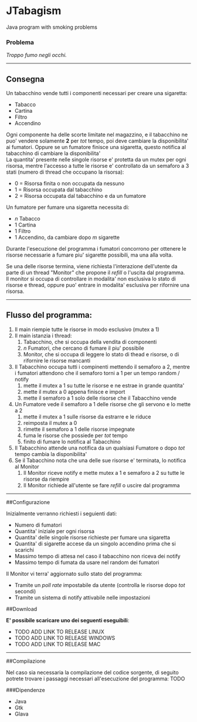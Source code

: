 # JTabagism
Java program with smoking problems

### Problema
_Troppo fumo negli occhi._

---

## Consegna
Un tabacchino vende tutti i componenti necessari per creare una sigaretta:
- Tabacco
- Cartina
- Filtro
- Accendino

Ogni componente ha delle scorte limitate nel magazzino, e il tabacchino ne puo'
vendere solamente **2** per _tot_ tempo, poi deve cambiare la disponibilita'
ai fumatori. Oppure se un fumatore finisce una sigaretta, questo notifica
al tabacchino di cambiare la disponibilita'<br>
La quantita' presente nelle singole risorse e' protetta da un mutex
per ogni risorsa, mentre l'accesso a tutte le risorse e' controllato da
un semaforo a 3 stati (numero di thread che occupano la risorsa):
- 0 = Risorsa finita o non occupata da nessuno
- 1 = Risorsa occupata dal tabacchino
- 2 = Risorsa occupata dal tabacchino e da un fumatore

Un fumatore per fumare una sigaretta necessita di:
- _n_ Tabacco
- 1 Cartina
- 1 Filtro
- 1 Accendino, da cambiare dopo _m_ sigarette

Durante l'esecuzione del programma i fumatori concorrono per ottenere le risorse
necessarie a fumare piu' sigarette possibili, ma una alla volta.

Se una delle risorse termina, viene richiesta l'interazione dell'utente da parte
di un thread "Monitor" che propone il _refill_ o l'uscita dal programma.<br>
Il monitor si occupa di controllare in modalita' non esclusiva
lo stato di risorse e thread, oppure puo' entrare in modalita' esclusiva per
rifornire una risorsa.

---

## Flusso del programma:
1. Il main riempie tutte le risorse in modo esclusivo (mutex a 1)
1. Il main istanzia i thread:
    1. Tabacchino, che si occupa della vendita di componenti
    1. _n_ Fumatori, che cercano di fumare il piu' possibile
    1. Monitor, che si occupa di leggere lo stato di thead e risorse,
        o di rifornire le risorse mancanti
1. Il Tabacchino occupa tutti i compinenti mettendo il semaforo a 2, mentre
    i fumatori attendono che il semaforo torni a 1 per un tempo random / notify
    1. mette il mutex a 1 su tutte le risorse e ne estrae in grande quantita'
    1. mette il mutex a 0 appena finisce e import
    1. mette il semaforo a 1 solo delle risorse che il Tabacchino vende
1. Un Fumatore vede il semaforo a 1 delle risorse che gli servono e lo mette a 2
    1. mette il mutex a 1 sulle risorse da estrarre e le riduce
    1. reimposta il mutex a 0
    1. rimette il semaforo a 1 delle risorse impegnate
    1. fuma le risorse che possiede per _tot_ tempo
    1. finito di fumare lo notifica al Tabacchino
1. Il Tabacchino attende una notifica da un qualsiasi Fumatore
    o dopo _tot_ tempo cambia la disponibilita'
1. Se il Tabacchino nota che una delle sue risorse e' terminata,
    lo notifica al Monitor
    1. Il Monitor riceve notify e mette mutex a 1 e semaforo a 2 su
        tutte le risorse da riempire
    1. Il Monitor richiede all'utente se fare _refill_ o uscire dal programma

---

##Configurazione

Inizialmente verranno richiesti i seguienti dati:
- Numero di fumatori
- Quantita' iniziale per ogni risorsa
- Quantita' delle singole risorse richieste per fumare una sigaretta
- Quantita' di sigarette accese da un singolo accendino prima che si scarichi
- Massimo tempo di attesa nel caso il tabacchino non riceva dei notify
- Massimo tempo di fumata da usare nel random dei fumatori

Il Monitor vi terra' aggiornato sullo stato del programma:
- Tramite un _poll rate_ impostabile da utente
    (controlla le risorse dopo _tot_ secondi)
- Tramite un sistema di notify attivabile nelle impostazioni

##Download

**E' possibile scaricare uno dei seguenti eseguibili**:
- TODO ADD LINK TO RELEASE LINUX
- TODO ADD LINK TO RELEASE WINDOWS
- TODO ADD LINK TO RELEASE MAC

---

##Compilazione

Nel caso sia necessaria la compilazione del codice sorgente, di seguito potrete
trovare i passaggi necessari all'esecuzione del programma:
TODO

###Dipendenze
- Java
- Gtk
- Glava
